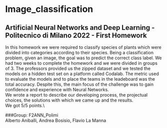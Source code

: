 # Image_classification
## Artificial Neural Networks and Deep Learning - Politecnico di Milano 2022 - First Homework

In this homework we were required to classify species of plants which were divided into categories according to their species. Being a classification problem, given an image, the goal was to predict the correct class label. We had two weeks to complete the homework and we were divided in groups of 3. The professors provided us the zipped dataset and we tested the models on a hidden test set on a platform called Codalab. The metric used to evaluate the models and to place the teams in the leadeboard was the total accuracy. Despite this, the main focus of the challenge was to gain confidence and experience with Neural Networks.\
We wrote a report to describe our developing process, the projectual choices, the solutions with which we came up and the results.\
We got 5/5 points.\

###Group: F2ANN_Polimi\
Alberto Aniballi, Andrea Bosisio, Flavio La Manna 



